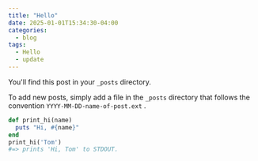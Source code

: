 ```yaml
---
title: "Hello"
date: 2025-01-01T15:34:30-04:00
categories:
  - blog
tags:
  - Hello
  - update
---
```


You'll find this post in your `_posts` directory. 

To add new posts, simply add a file in the `_posts` directory that follows the convention `YYYY-MM-DD-name-of-post.ext` .

```ruby
def print_hi(name)
  puts "Hi, #{name}"
end
print_hi('Tom')
#=> prints 'Hi, Tom' to STDOUT.
```

